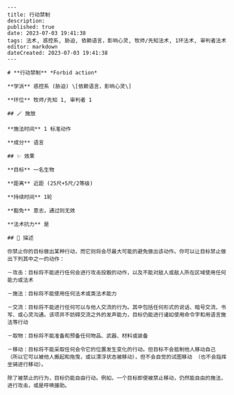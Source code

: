 
    ---
    title: 行动禁制
    description: 
    published: true
    date: 2023-07-03 19:41:38
    tags: 法术, 惑控系, 胁迫, 依赖语言，影响心灵, 牧师/先知法术, 1环法术, 审判者法术
    editor: markdown
    dateCreated: 2023-07-03 19:41:38
    ---

    # **行动禁制** *Forbid action*

    **学派** 惑控系 (胁迫) \[依赖语言，影响心灵\] 

    **环位** 牧师/先知 1, 审判者 1

    ## 🪄 施放

    **施法时间** 1 标准动作

    **成分** 语言

    ## ✨ 效果 

    **目标** 一名生物 

    **距离** 近距 (25尺+5尺/2等级)  

    **持续时间** 1轮 

    **豁免** 意志，通过则无效

    **法术抗力** 是

    ## 📖 描述

    你禁止你的目标做出某种行动，而它则将会尽最大可能的避免做出该动作。你可以让目标禁止做出下列其中之一的动作：

    －攻击：目标将不能进行任何会进行攻击投骰的动作，以及不能对敌人或敌人所在区域使用任何能力或法术

    －施法：目标将不能使用任何法术或类法术能力

    －交流：目标将不能进行任何可以与他人交流的行为。其中包括任何形式的说话、暗号交流、书写、或心灵沟通。该项并不妨碍交流之外的发声能力，目标仍能进行诸如使用命令字和用语言施法等行动

    －取物：目标将不能准备和预备任何物品、武器、材料或装备

    －移动：目标将不能采取任何会令它的位置发生变化的行动。但目标不会抵制他人移动自己 （所以它可以被他人搬起和拖曳，或以漂浮状态被移动），但不会自觉的试图移动 （也不会指挥坐骑进行移动）。

    除了被禁止的行为，目标仍能自由行动。例如，一个目标即使被禁止移动，仍然能自由的施法，进行攻击，或是呼唤援助。
    